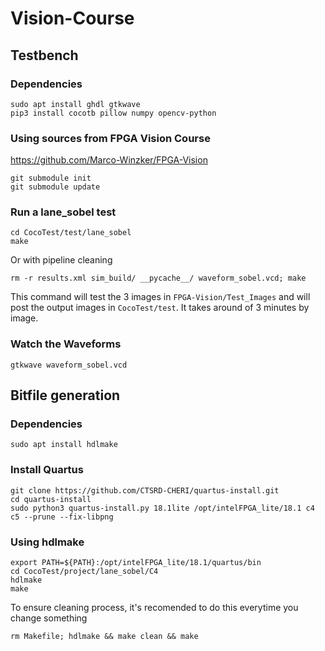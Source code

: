 # Vision-Course

## Testbench

### Dependencies

```
sudo apt install ghdl gtkwave
pip3 install cocotb pillow numpy opencv-python
```

### Using sources from FPGA Vision Course

https://github.com/Marco-Winzker/FPGA-Vision

```
git submodule init
git submodule update
```

### Run a lane_sobel test

```
cd CocoTest/test/lane_sobel
make
```

Or with pipeline cleaning

```
rm -r results.xml sim_build/ __pycache__/ waveform_sobel.vcd; make
```

This command will test the 3 images in `FPGA-Vision/Test_Images`
and will post the output images in `CocoTest/test`. It takes around
of 3 minutes by image.

### Watch the Waveforms

```
gtkwave waveform_sobel.vcd
```

## Bitfile generation

### Dependencies

```
sudo apt install hdlmake
```

### Install Quartus

```
git clone https://github.com/CTSRD-CHERI/quartus-install.git
cd quartus-install
sudo python3 quartus-install.py 18.1lite /opt/intelFPGA_lite/18.1 c4 c5 --prune --fix-libpng
```

### Using hdlmake

```
export PATH=${PATH}:/opt/intelFPGA_lite/18.1/quartus/bin
cd CocoTest/project/lane_sobel/C4
hdlmake
make
```

To ensure cleaning process, it's recomended to do this everytime you
change something

```
rm Makefile; hdlmake && make clean && make
```
